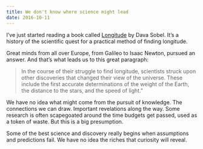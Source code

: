 ```yaml
---
title: We don't know where science might lead
date: 2016-10-11
---
```


<!--kg-card-begin: html--><p>I’ve just started reading a book called <a href="https://www.bookdepository.com/Longitude-Dava-Sobel/9780007214228/?a_aid=thambili">Longitude</a> by Dava Sobel. It’s a history of the scientific quest for a practical method of finding longitude.</p>
<p>Great minds from all over Europe, from Galileo to Isaac Newton, pursued an answer. And that’s what leads us to this great paragraph:</p>
<blockquote>
<p>In the course of their struggle to find longitude, scientists struck upon other discoveries that changed their view of the universe. These include the first accurate determinations of the weight of the Earth, the distance to the stars, and the speed of light.&quot;</p>
</blockquote>
<p>We have no idea what might come from the pursuit of knowledge. The connections we can draw. Important revelations along the way. Some research is often scapegoated around the time budgets get passed, used as a token of waste. But this is a big presumption.</p>
<p>Some of the best science and discovery really begins when assumptions and predictions fail. We have no idea the riches that curiosity will reveal.</p>
<!--kg-card-end: html-->